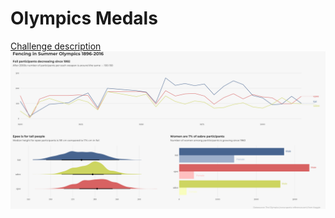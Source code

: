 # Olympics Medals

[Challenge description](https://github.com/rfordatascience/tidytuesday/blob/master/data/2021/2021-07-27/readme.md)
![](2021-07-27.png)